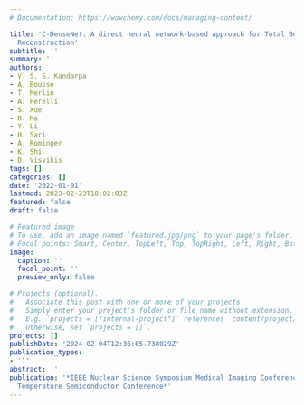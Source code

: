 ```yaml
---
# Documentation: https://wowchemy.com/docs/managing-content/

title: 'C-DenseNet: A direct neural network-based approach for Total Body PET Image
  Reconstruction'
subtitle: ''
summary: ''
authors:
- V. S. S. Kandarpa
- A. Bousse
- T. Merlin
- A. Perelli
- S. Xue
- R. Ma
- Y. Li
- H. Sari
- A. Rominger
- K. Shi
- D. Visvikis
tags: []
categories: []
date: '2022-01-01'
lastmod: 2023-02-23T18:02:03Z
featured: false
draft: false

# Featured image
# To use, add an image named `featured.jpg/png` to your page's folder.
# Focal points: Smart, Center, TopLeft, Top, TopRight, Left, Right, BottomLeft, Bottom, BottomRight.
image:
  caption: ''
  focal_point: ''
  preview_only: false

# Projects (optional).
#   Associate this post with one or more of your projects.
#   Simply enter your project's folder or file name without extension.
#   E.g. `projects = ["internal-project"]` references `content/project/deep-learning/index.md`.
#   Otherwise, set `projects = []`.
projects: []
publishDate: '2024-02-04T12:36:05.738029Z'
publication_types:
- '1'
abstract: ''
publication: '*IEEE Nuclear Science Symposium Medical Imaging Conference and Room
  Temperature Semiconductor Conference*'
---
```

